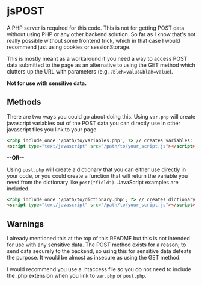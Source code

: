 # jsPOST

A PHP server is required for this code. This is not for getting POST data without using PHP or any other backend solution. So far as I know that's not really possible without some frontend trick, which in that case I would recommend just using cookies or sessionStorage.

This is mostly meant as a workaround if you need a way to access POST data submitted to the page as an alternative to using the GET method which clutters up the URL with parameters (e.g. `?bleh=value&blah=value`).

**Not for use with sensitive data.**

## Methods

There are two ways you could go about doing this. Using `var.php` will create javascript variables out of the POST data you can directly use in other javascript files you link to your page. 

```HTML
<?php include_once '/path/to/variables.php'; ?> // creates variables: 'var field = "value";'
<script type="text/javascript" src="/path/to/your_script.js"></script> // so you can use variables in your JavaScript: 'alert(field);'
```

**--OR--**

Using `post.php` will create a dictionary that you can either use directly in your code, or you could create a function that will return the variable you need from the dictionary like `post("field")`. JavaScript examples are included.

```HTML
<?php include_once '/path/to/dictionary.php'; ?> // creates dictionary: 'var postVars = {field:"Value"};'
<script type="text/javascript" src="/path/to/your_script.js"></script> // access directly postVars["field"] or use a function that returns the value post("field");
```

## Warnings

I already mentioned this at the top of this README but this is not intended for use with any sensitive data. The POST method exists for a reason; to send data securely to the backend, so using this for sensitive data defeats the purpose. It would be almost as insecure as using the GET method.

I would recommend you use a .htaccess file so you do not need to include the .php extension when you link to `var.php` or `post.php`.
